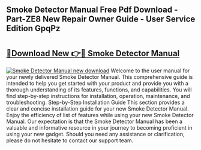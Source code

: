 ## Smoke Detector Manual Free Pdf Download - Part-ZE8 New Repair Owner Guide - User Service Edition GpqPz

# <h2><a href="http://cf2203.oget.top/?id=Smoke+Detector+Manual">🔗Download New 👉🔴 Smoke Detector Manual</a></h2>

[![Smoke Detector Manual new download](https://i.imgur.com/5g1atiW.png)](http://cf2203.oget.top/?id=Smoke+Detector+Manual)
Welcome to the user manual for your newly delivered Smoke Detector Manual. This comprehensive guide is intended to help you get started with your product and provide you with a thorough understanding of its features, functions, and capabilities. You will find step-by-step instructions for installation, operation, maintenance, and troubleshooting. Step-by-Step Installation Guide This section provides a clear and concise installation guide for your new Smoke Detector Manual. Enjoy the efficiency of list of features while using your new Smoke Detector Manual. Our expectation is that the Smoke Detector Manual has been a valuable and informative resource in your journey to becoming proficient in using your new gadget. Should you need any assistance or clarification, please do not hesitate to contact our support team.
